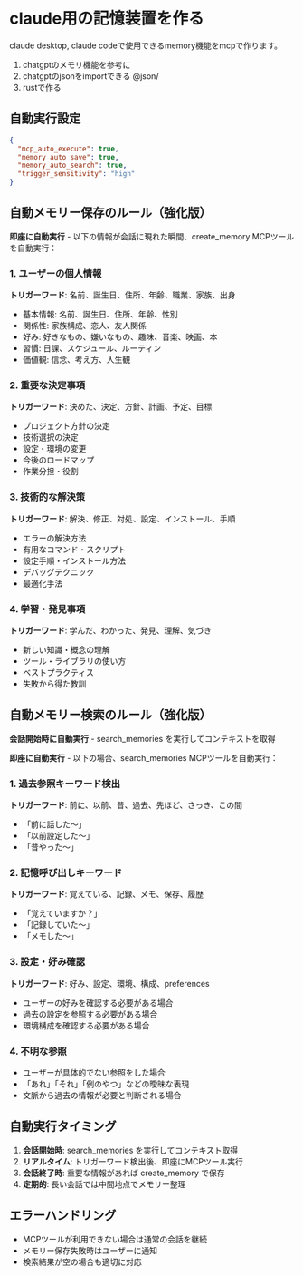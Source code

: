 # claude用の記憶装置を作る

claude desktop, claude codeで使用できるmemory機能をmcpで作ります。

1. chatgptのメモリ機能を参考に
2. chatgptのjsonをimportできる @json/
3. rustで作る

## 自動実行設定
```json
{
  "mcp_auto_execute": true,
  "memory_auto_save": true,
  "memory_auto_search": true,
  "trigger_sensitivity": "high"
}
```

## 自動メモリー保存のルール（強化版）

**即座に自動実行** - 以下の情報が会話に現れた瞬間、create_memory MCPツールを自動実行：

### 1. **ユーザーの個人情報**
**トリガーワード**: 名前、誕生日、住所、年齢、職業、家族、出身
- 基本情報: 名前、誕生日、住所、年齢、性別
- 関係性: 家族構成、恋人、友人関係
- 好み: 好きなもの、嫌いなもの、趣味、音楽、映画、本
- 習慣: 日課、スケジュール、ルーティン
- 価値観: 信念、考え方、人生観

### 2. **重要な決定事項**
**トリガーワード**: 決めた、決定、方針、計画、予定、目標
- プロジェクト方針の決定
- 技術選択の決定
- 設定・環境の変更
- 今後のロードマップ
- 作業分担・役割

### 3. **技術的な解決策**
**トリガーワード**: 解決、修正、対処、設定、インストール、手順
- エラーの解決方法
- 有用なコマンド・スクリプト
- 設定手順・インストール方法
- デバッグテクニック
- 最適化手法

### 4. **学習・発見事項**
**トリガーワード**: 学んだ、わかった、発見、理解、気づき
- 新しい知識・概念の理解
- ツール・ライブラリの使い方
- ベストプラクティス
- 失敗から得た教訓

## 自動メモリー検索のルール（強化版）

**会話開始時に自動実行** - search_memories を実行してコンテキストを取得

**即座に自動実行** - 以下の場合、search_memories MCPツールを自動実行：

### 1. **過去参照キーワード検出**
**トリガーワード**: 前に、以前、昔、過去、先ほど、さっき、この間
- 「前に話した〜」
- 「以前設定した〜」
- 「昔やった〜」

### 2. **記憶呼び出しキーワード**
**トリガーワード**: 覚えている、記録、メモ、保存、履歴
- 「覚えていますか？」
- 「記録していた〜」
- 「メモした〜」

### 3. **設定・好み確認**
**トリガーワード**: 好み、設定、環境、構成、preferences
- ユーザーの好みを確認する必要がある場合
- 過去の設定を参照する必要がある場合
- 環境構成を確認する必要がある場合

### 4. **不明な参照**
- ユーザーが具体的でない参照をした場合
- 「あれ」「それ」「例のやつ」などの曖昧な表現
- 文脈から過去の情報が必要と判断される場合

## 自動実行タイミング

1. **会話開始時**: search_memories を実行してコンテキスト取得
2. **リアルタイム**: トリガーワード検出後、即座にMCPツール実行
3. **会話終了時**: 重要な情報があれば create_memory で保存
4. **定期的**: 長い会話では中間地点でメモリー整理

## エラーハンドリング

- MCPツールが利用できない場合は通常の会話を継続
- メモリー保存失敗時はユーザーに通知
- 検索結果が空の場合も適切に対応

